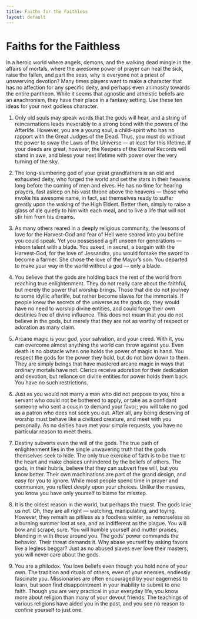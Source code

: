 ```yaml
---
title: Faiths for the Faithless
layout: default
---
```


# Faiths for the Faithless

In a heroic world where angels, demons, and the walking dead mingle in the affairs of mortals, where the awesome power of prayer can heal the sick, raise the fallen, and part the seas, why is everyone not a priest of unswerving devotion? Many times players want to make a character that has no affection for any specific deity, and perhaps even animosity towards the entire pantheon. While it seems that agnostic and atheistic beliefs are an anachronism, they have their place in a fantasy setting. Use these ten ideas for your next godless character.


1. Only old souls may speak words that the gods will hear, and a string of reincarnations leads inexorably to a strong bond with the powers of the Afterlife. However, you are a young soul, a child-spirit who has no rapport with the Great Judges of the Dead. Thus, you must do without the power to sway the Laws of the Universe — at least for this lifetime. If your deeds are great, however, the Keepers of the Eternal Records will stand in awe, and bless your next lifetime with power over the very turning of the sky.

1. The long-slumbering god of your great grandfathers is an old and exhausted deity, who forged the world and set the stars in their heavens long before the coming of men and elves. He has no time for hearing prayers, fast asleep on his vast throne above the heavens — those who invoke his awesome name, in fact, set themselves ready to suffer greatly upon the waking of the High Eldest. Better then, simply to raise a glass of ale quietly to him with each meal, and to live a life that will not stir him from his dreams.

1. As many others reared in a deeply religious community, the lessons of love for the Harvest-God and fear of Hell were seared into you before you could speak. Yet you possessed a gift unseen for generations — inborn talent with a blade. You asked, in secret, a bargain with the Harvest-God, for the love of Jessandra, you would forsake the sword to become a farmer. She chose the love of the Mayor’s son. You departed to make your way in the world without a god — only a blade.

1. You believe that the gods are holding back the rest of the world from reaching true enlightenment. They do not really care about the faithful, but merely the power that worship brings. Those that die do not journey to some idyllic afterlife, but rather become slaves for the immortals. If people knew the secrets of the universe as the gods do, they would have no need to worship divine entities, and could forge their own destinies free of divine influence. This does not mean that you do not believe in the gods, but merely that they are not as worthy of respect or adoration as many claim.

1. Arcane magic is your god, your salvation, and your creed. With it, you can overcome almost anything the world can throw against you. Even death is no obstacle when one holds the power of magic in hand. You respect the gods for the power they hold, but do not bow down to them. They are simply beings that have mastered arcane magic in ways that ordinary mortals have not. Clerics receive adoration for their dedication and devotion, but reliance on divine entities for power holds them back. You have no such restrictions.

1. Just as you would not marry a man who did not propose to you, hire a servant who could not be bothered to apply, or take as a confidant someone who sent a cousin to demand your favor; you will take no god as a patron who does not seek you out. After all, any being deserving of worship must behave like a civilized creature, and meet with you personally. As no deities have met your simple requests, you have no particular reason to meet theirs.

1. Destiny subverts even the will of the gods. The true path of enlightenment lies in the single unwavering truth that the gods themselves seek to hide. The only true exercise of faith is to be true to the heart and make choices unhindered by the beliefs of others. The gods, in their hubris, believe that they can subvert free will, but you know better. Their own machinations are part of the grand design, and easy for you to ignore. While most people spend time in prayer and communion, you reflect deeply upon your choices. Unlike the masses, you know you have only yourself to blame for misstep.

1. It is the oldest reason in the world, but perhaps the truest. The gods love us not. Oh, they are all right — watching, manipulating, and toying. However, they remain as pitiless as a foodless winter, as remorseless as a burning summer lost at sea, and as indifferent as the plague. You will bow and scrape, sure. You will humble yourself and mutter praises, blending in with those around you. The gods’ power commands the behavior. Their threat demands it. Why abase yourself by asking favors like a legless beggar? Just as no abused slaves ever love their masters, you will never care about the gods.

1. You are a philodox. You love beliefs even though you hold none of your own. The tradition and rituals of others, even of your enemies, endlessly fascinate you. Missionaries are often encouraged by your eagerness to learn, but soon find disappointment in your inability to submit to one faith. Though you are very practical in your everyday life, you know more about religion than many of your devout friends. The teachings of various religions have aided you in the past, and you see no reason to confine yourself to just one.
